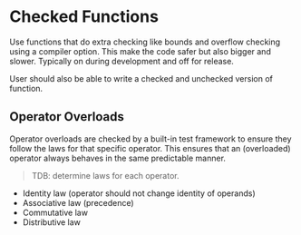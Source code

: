# Checked Functions

Use functions that do extra checking like bounds and overflow checking using a compiler option. This make the code safer but also bigger and slower. Typically on during development and off for release.

User should also be able to write a checked and unchecked version of function.

## Operator Overloads

Operator overloads are checked by a built-in test framework to ensure they follow the laws for that specific operator. This ensures that an (overloaded) operator always behaves in the same predictable manner.

> TDB: determine laws for each operator.

- Identity law (operator should not change identity of operands)
- Associative law (precedence)
- Commutative law
- Distributive law
